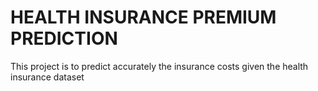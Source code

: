 # HEALTH INSURANCE PREMIUM PREDICTION
This project is to predict accurately the insurance costs given the health insurance dataset

